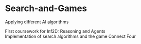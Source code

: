 # Search-and-Games
Applying different AI algorithms

First coursework for Inf2D: Reasoning and Agents  
Implementation of search algorithms and the game Connect Four
